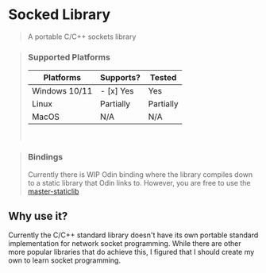 # Socked Library
> A portable C/C++ sockets library

> ### Supported Platforms
> 
> |Platforms     |Supports?             |Tested   |
> |--------------|----------------------|---------|
> |Windows 10/11 | - [x] Yes             |Yes      |
> |Linux         |Partially             |Partially|
> |MacOS         |N/A                   |N/A      |
>
> <br>

> ### Bindings
> Currently there is WIP Odin binding where the library compiles down to a static library that Odin links to. However, you are free to use the [master-staticlib](https://www.github.com/KamilKrauze/Socked/tree/master-staticlib)

## Why use it?
Currently the C/C++ standard library doesn't have its own portable standard implementation for network socket programming.
While there are other more popular libraries that do achieve this, I figured that I should create my own to learn socket programming.